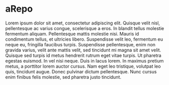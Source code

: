 # aRepo

Lorem ipsum dolor sit amet, consectetur adipiscing elit. Quisque velit nisl, pellentesque ac varius congue, scelerisque a eros. In blandit tellus molestie fermentum aliquam. Pellentesque mattis molestie nisi. Mauris id condimentum tellus, et ultricies libero. Suspendisse velit leo, fermentum eu neque eu, fringilla faucibus turpis. Suspendisse pellentesque, enim non gravida varius, velit ante mattis velit, sed tincidunt mi magna sit amet velit. Quisque sed turpis id metus hendrerit rutrum eget vitae turpis. Ut pharetra egestas euismod. In vel nisi neque. Duis in lacus lorem. In maximus pretium metus, a porttitor lorem auctor cursus. Nam eget leo tristique, volutpat leo quis, tincidunt augue. Donec pulvinar dictum pellentesque. Nunc cursus enim finibus felis molestie, sed pharetra justo tincidunt.
